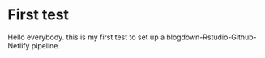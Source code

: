 # First test

Hello everybody. this is my first test to set up a blogdown-Rstudio-Github-Netlify pipeline.
